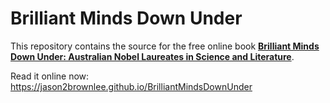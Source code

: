 # Brilliant Minds Down Under

This repository contains the source for the free online book **[Brilliant Minds Down Under: Australian Nobel Laureates in Science and Literature](https://jason2brownlee.github.io/BrilliantMindsDownUnder)**.

Read it  online now: https://jason2brownlee.github.io/BrilliantMindsDownUnder
